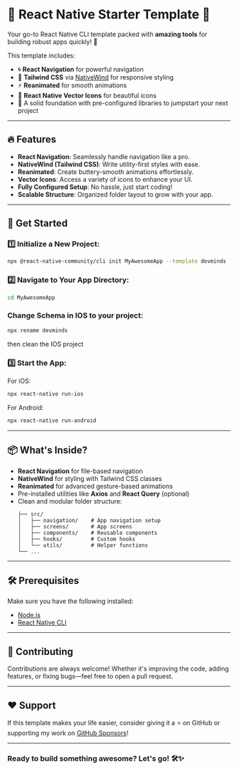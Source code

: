 # 🎉 React Native Starter Template 🚀

Your go-to React Native CLI template packed with **amazing tools** for building robust apps quickly! 🎨

This template includes:

- 🌀 **React Navigation** for powerful navigation
- 💅 **Tailwind CSS** via [NativeWind](https://www.nativewind.dev/v4/overview/) for responsive styling
- ⚡ **Reanimated** for smooth animations
- 🎨 **React Native Vector Icons** for beautiful icons
- 🚀 A solid foundation with pre-configured libraries to jumpstart your next project

---

## 🔥 Features

- **React Navigation**: Seamlessly handle navigation like a pro.
- **NativeWind (Tailwind CSS)**: Write utility-first styles with ease.
- **Reanimated**: Create buttery-smooth animations effortlessly.
- **Vector Icons**: Access a variety of icons to enhance your UI.
- **Fully Configured Setup**: No hassle, just start coding!
- **Scalable Structure**: Organized folder layout to grow with your app.

---

## 🚀 Get Started

### 1️⃣ Initialize a New Project:

```bash
npx @react-native-community/cli init MyAwesomeApp --template devminds
```

### 2️⃣ Navigate to Your App Directory:

```bash
cd MyAwesomeApp
```

### Change Schema in IOS to your project:

```bash
npx rename devminds
```
then clean the IOS project
### 3️⃣ Start the App:

For iOS:

```bash
npx react-native run-ios
```

For Android:

```bash
npx react-native run-android
```

---

## 📦 What's Inside?

- **React Navigation** for file-based navigation
- **NativeWind** for styling with Tailwind CSS classes
- **Reanimated** for advanced gesture-based animations
- Pre-installed utilities like **Axios** and **React Query** (optional)
- Clean and modular folder structure:
  ```
  ├── src/
  │   ├── navigation/    # App navigation setup
  │   ├── screens/       # App screens
  │   ├── components/    # Reusable components
  │   ├── hooks/         # Custom hooks
  │   └── utils/         # Helper functions
  └── ...
  ```

---

## 🛠 Prerequisites

Make sure you have the following installed:

- [Node.js](https://nodejs.org)
- [React Native CLI](https://reactnative.dev/docs/environment-setup)

---

## 🤝 Contributing

Contributions are always welcome! Whether it's improving the code, adding features, or fixing bugs—feel free to open a pull request.

---

## ❤️ Support

If this template makes your life easier, consider giving it a ⭐ on GitHub or supporting my work on [GitHub Sponsors](https://github.com/sponsors/Abdullah0Dev)!

---

### Ready to build something awesome? Let's go! 🛠️✨

 <!-- 
 ! TIPS:
 # generate icon -> IOS/ANDROID
 https://icon.kitchen/
 -> generate icon/splash screen -> 
 https://apetools.webprofusion.com/#/tools/imagegorilla

 -> change the app name run the script:
  node scripts/post-init.js
 
  -->
